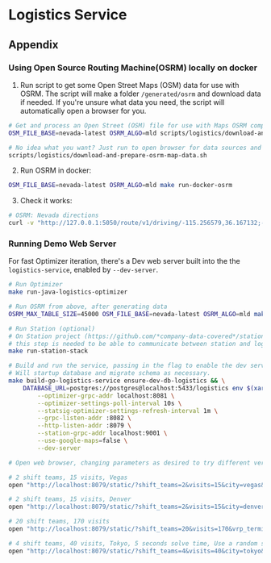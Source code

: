 # Logistics Service

## Appendix

### Using Open Source Routing Machine(OSRM) locally on docker

1. Run script to get some Open Street Maps (OSM) data for use with OSRM. The script will make a folder `/generated/osrm` and download data if needed. If you're unsure what data you need, the script will automatically open a browser for you.

```sh
# Get and process an Open Street (OSM) file for use with Maps OSRM compatible data file.
OSM_FILE_BASE=nevada-latest OSRM_ALGO=mld scripts/logistics/download-and-prepare-osrm-map-data.sh

# No idea what you want? Just run to open browser for data sources and pick one.
scripts/logistics/download-and-prepare-osrm-map-data.sh
```

2. Run OSRM in docker:

```sh
OSM_FILE_BASE=nevada-latest OSRM_ALGO=mld make run-docker-osrm
```

3. Check it works:

```sh
# OSRM: Nevada directions
curl -v "http://127.0.0.1:5050/route/v1/driving/-115.256579,36.167132;-115.227789,36.235048?steps=true"
```

### Running Demo Web Server

For fast Optimizer iteration, there's a Dev web server built into the the `logistics-service`, enabled by `--dev-server`.

```sh
# Run Optimizer
make run-java-logistics-optimizer

# Run OSRM from above, after generating data
OSRM_MAX_TABLE_SIZE=45000 OSM_FILE_BASE=nevada-latest OSRM_ALGO=mld make run-docker-osrm

# Run Station (optional)
# On Station project (https://github.com/*company-data-covered*/station)
# this step is needed to be able to communicate between station and logistics-service
make run-station-stack

# Build and run the service, passing in the flag to enable the dev server.
# Will startup database and migrate schema as necessary.
make build-go-logistics-service ensure-dev-db-logistics && \
    DATABASE_URL=postgres://postgres@localhost:5433/logistics env $(xargs < .env.development.local) generated/bin/go/cmd/logistics-service/logistics-service \
        --optimizer-grpc-addr localhost:8081 \
        --optimizer-settings-poll-interval 10s \
        --statsig-optimizer-settings-refresh-interval 1m \
        --grpc-listen-addr :8082 \
        --http-listen-addr :8079 \
        --station-grpc-addr localhost:9001 \
        --use-google-maps=false \
        --dev-server

# Open web browser, changing parameters as desired to try different versions of generated problems.

# 2 shift teams, 15 visits, Vegas
open "http://localhost:8079/static/?shift_teams=2&visits=15&city=vegas&vrp_termination_ms=1000"

# 2 shift teams, 15 visits, Denver
open "http://localhost:8079/static/?shift_teams=2&visits=15&city=denver&vrp_termination_ms=1000"

# 20 shift teams, 170 visits
open "http://localhost:8079/static/?shift_teams=20&visits=170&vrp_termination_ms=10000"

# 4 shift teams, 40 visits, Tokyo, 5 seconds solve time, Use a random seed of 123, don't automatically solve after getting problem
open "http://localhost:8079/static/?shift_teams=4&visits=40&city=tokyo&vrp_termination_ms=5000&vrp_rand_seed=123&auto_solve=0"
```
